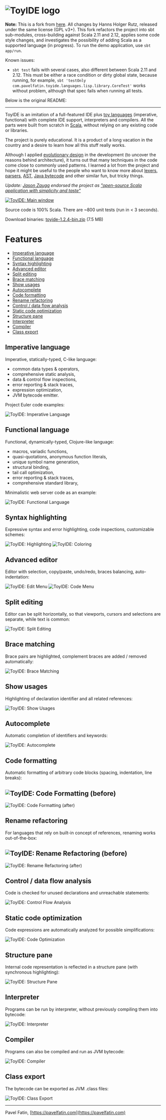 # ![ToyIDE logo](doc/images/toyide-logo.png?raw=true "ToyIDE")

__Note:__ This is a fork from [here](https://github.com/pavelfatin/toyide). All changes
by Hanns Holger Rutz, released under the same license (GPL v3+). This fork refactors the
project into sbt sub-modules, cross-building against Scala 2.11 and 2.12,
applies some code style changes, and investigates the possibility
of adding Scala as a supported language (in progress). To run the demo application,
use `sbt app/run`.

Known issues:

- `sbt test` fails with several cases, also different between Scala 2.11 and 2.12.
  This must be either a race condition or dirty global state, because running, for
  example, `sbt 'testOnly com.pavelfatin.toyide.languages.lisp.library.CoreTest'`
  works without problem, although that spec fails when running all tests.

Below is the original README:

----------

ToyIDE is an imitation of a full-featured IDE plus
[toy languages](https://en.wikipedia.org/wiki/Toy_language "Toy language - Wikipedia")
(imperative, functional) with complete IDE support, interpreters and compilers.
All the parts were built from scratch in [Scala](https://www.scala-lang.org/ "The Scala Programming Language"),
without relying on any existing code or libraries.

The project is purely educational. It is a product of a long vacation in
the country and a desire to learn how all this stuff really works.

Although I applied [evolutionary design](https://www.artima.com/intv/evolution.html "Evolutionary Design - Artima")
in the development (to uncover the reasons behind architecture), it turns out
that many techniques in the code come close to commonly used patterns.
I learned a lot from the project and hope it might be useful to the people
who want to know more about [lexers](https://en.wikipedia.org/wiki/Lexical_analysis "Lexical analysis - Wikipedia"),
[parsers](https://en.wikipedia.org/wiki/Parsing "Parsing - Wikipedia"),
[AST](https://en.wikipedia.org/wiki/Abstract_syntax_tree "Abstract syntax tree - Wikipedia"),
[Java bytecode](https://en.wikipedia.org/wiki/Java_bytecode "Java bytecode - Wikipedia")
and other similar fun, but tricky things.

*Update: [Jason Zaugg](https://www.linkedin.com/in/jason-zaugg-0428b521) endorsed the project as ["open-source Scala application with simplicity and taste"](http://grokbase.com/p/gg/scala-user/141y2yf9yc/open-source-scala-applications-with-simplicity-and-taste)*

[![ToyIDE: Main window](doc/images/toyide-main-window.jpg?raw=true)](doc/images/toyide-main-window-large.png?raw=true)

Source code is 100% Scala. There are ~800 unit tests (run in < 3 seconds).

Download binaries: [toyide-1.2.4-bin.zip](https://github.com/pavelfatin/toyide/releases/download/v1.2.4/toyide-1.2.4-bin.zip) (7.5 MB)

# Features

* [Imperative language](#imperative-language)
* [Functional language](#functional-language)
* [Syntax highlighting](#syntax-highlighting)
* [Advanced editor](#advanced-editor)
* [Split editing](#split-editing)
* [Brace matching](#brace-matching)
* [Show usages](#show-usages)
* [Autocomplete](#autocomplete)
* [Code formatting](#code-formatting)
* [Rename refactoring](#rename-refactoring)
* [Control / data flow analysis](#control--data-flow-analysis)
* [Static code optimization](#static-code-optimization)
* [Structure pane](#structure-pane)
* [Interpreter](#interpreter)
* [Compiler](#compiler)
* [Class export](#class-export)

## Imperative language

Imperative, statically-typed, C-like language:

* common data types & operators,
* comprehensive static analysis,
* data & control flow inspections,
* error reporting & stack traces,
* expression optimization,
* JVM bytecode emitter.

Project Euler code examples:

![ToyIDE: Imperative Language](doc/images/toyide-imperative-language.png?raw=true)

## Functional language

Functional, dynamically-typed, Clojure-like language:

* macros, variadic functions,
* quasi-quotations, anonymous function literals,
* unique symbol name generation,
* structural binding,
* tail call optimization,
* error reporting & stack traces,
* comprehensive standard library,

Minimalistic web server code as an example:

![ToyIDE: Functional Language](doc/images/toyide-functional-language.png?raw=true)

## Syntax highlighting

Expressive syntax and error highlighting, code inspections, customizable schemes:

![ToyIDE: Highlighting](doc/images/toyide-highlighting.png?raw=true)
![ToyIDE: Coloring](doc/images/toyide-coloring.png?raw=true)

## Advanced editor

Editor with selection, copy/paste, undo/redo, braces balancing,
auto-indentation:

![ToyIDE: Edit Menu](doc/images/toyide-edit-menu.png?raw=true)
![ToyIDE: Code Menu](doc/images/toyide-code-menu.png?raw=true)

## Split editing

Editor can be split horizontally, so that viewports, cursors and selections are separate, while text is common:

![ToyIDE: Split Editing](doc/images/toyide-split-editor.png?raw=true)

## Brace matching

Brace pairs are highlighted, complement braces are added / removed automatically:

![ToyIDE: Brace Matching](doc/images/toyide-brace-matching.png?raw=true)

## Show usages

Highlighting of declaration identifier and all related references:

![ToyIDE: Show Usages](doc/images/toyide-show-usages.png?raw=true)

## Autocomplete

Automatic completion of identifiers and keywords:

![ToyIDE: Autocomplete](doc/images/toyide-autocomplete.png?raw=true)

## Code formatting

Automatic formatting of arbitrary code blocks (spacing, indentation, line breaks):

![ToyIDE: Code Formatting (before)](doc/images/toyide-code-formatting-before.png?raw=true)
---
![ToyIDE: Code Formatting (after)](doc/images/toyide-code-formatting-after.png?raw=true)

## Rename refactoring

For languages that rely on built-in concept of references, renaming works out-of-the-box:

![ToyIDE: Rename Refactoring (before)](doc/images/toyide-rename-refactoring-before.png?raw=true)
---
![ToyIDE: Rename Refactoring (after)](doc/images/toyide-rename-refactoring-after.png?raw=true)

## Control / data flow analysis

Code is checked for unused declarations and unreachable statements:

![ToyIDE: Control Flow Analysis](doc/images/toyide-control-flow-analysis.png?raw=true)

## Static code optimization

Code expressions are automatically analyzed for possible simplifications:

![ToyIDE: Code Optimization](doc/images/toyide-code-optimization.png?raw=true)

## Structure pane

Internal code representation is reflected in a structure pane (with synchronous highlighting):

![ToyIDE: Structure Pane](doc/images/toyide-structure-pane.png?raw=true)

## Interpreter

Programs can be run by interpreter, without previously compiling them into bytecode:

![ToyIDE: Interpreter](doc/images/toyide-interpreter.png?raw=true)

## Compiler

Programs can also be compiled and run as JVM bytecode:

![ToyIDE: Compiler](doc/images/toyide-compile-command.png?raw=true)

## Class export

The bytecode can be exported as JVM .class files:

![ToyIDE: Class Export](doc/images/toyide-compiler.png?raw=true)

---
Pavel Fatin, [https://pavelfatin.com](https://pavelfatin.com)